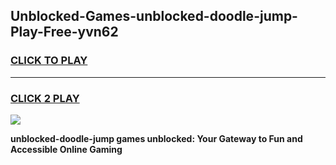 
## Unblocked-Games-unblocked-doodle-jump-Play-Free-yvn62
<h3>
<a href="https://premium76.site?title=unblocked-doodle-jump&ref=23A">CLICK TO PLAY</a></h3>
<hr>

<h3>
<a href="https://premium76.site?title=unblocked-doodle-jump&ref=23A">CLICK 2 PLAY</a>
  
</h3>

<a href="https://premium76.site?title=unblocked-doodle-jump&ref=23A"><img src="https://clearcache.store/games.png"></a>


**unblocked-doodle-jump games unblocked: Your Gateway to Fun and Accessible Online Gaming**
